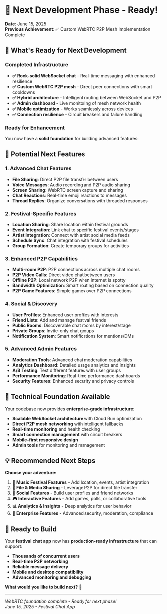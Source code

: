 # 🎯 Next Development Phase - Ready!

**Date**: June 15, 2025  
**Previous Achievement**: ✅ Custom WebRTC P2P Mesh Implementation Complete

## 🚀 **What's Ready for Next Development**

### **Completed Infrastructure**
- **✅ Rock-solid WebSocket chat** - Real-time messaging with enhanced resilience
- **✅ Custom WebRTC P2P mesh** - Direct peer connections with smart cooldowns  
- **✅ Hybrid architecture** - Intelligent routing between WebSocket and P2P
- **✅ Admin dashboard** - Live monitoring of mesh network health
- **✅ Mobile optimization** - Works seamlessly across devices
- **✅ Connection resilience** - Circuit breakers and failure handling

### **Ready for Enhancement**
You now have a **solid foundation** for building advanced features:

## 🎪 **Potential Next Features**

### **1. Advanced Chat Features**
- **File Sharing**: Direct P2P file transfer between users
- **Voice Messages**: Audio recording and P2P audio sharing
- **Screen Sharing**: WebRTC screen capture and sharing
- **Chat Reactions**: Real-time emoji reactions to messages
- **Thread Replies**: Organize conversations with threaded responses

### **2. Festival-Specific Features**  
- **Location Sharing**: Share location within festival grounds
- **Event Integration**: Link chat to specific festival events/stages
- **Artist Integration**: Connect with artist social media feeds
- **Schedule Sync**: Chat integration with festival schedules
- **Group Formation**: Create temporary groups for activities

### **3. Enhanced P2P Capabilities**
- **Multi-room P2P**: P2P connections across multiple chat rooms
- **P2P Video Calls**: Direct video chat between users
- **Offline P2P**: Local network P2P when internet is spotty
- **Bandwidth Optimization**: Smart routing based on connection quality
- **P2P Game Features**: Simple games over P2P connections

### **4. Social & Discovery**
- **User Profiles**: Enhanced user profiles with interests
- **Friend Lists**: Add and manage festival friends
- **Public Rooms**: Discoverable chat rooms by interest/stage
- **Private Groups**: Invite-only chat groups
- **Notification System**: Smart notifications for mentions/DMs

### **5. Advanced Admin Features**
- **Moderation Tools**: Advanced chat moderation capabilities
- **Analytics Dashboard**: Detailed usage analytics and insights
- **A/B Testing**: Test different features with user groups
- **Performance Monitoring**: Real-time performance dashboards
- **Security Features**: Enhanced security and privacy controls

## 🔧 **Technical Foundation Available**

Your codebase now provides **enterprise-grade infrastructure**:

- **Scalable WebSocket architecture** with Cloud Run optimization
- **Direct P2P mesh networking** with intelligent fallbacks  
- **Real-time monitoring** and health checking
- **Smart connection management** with circuit breakers
- **Mobile-first responsive design** 
- **Admin tools** for monitoring and management

## 💡 **Recommended Next Steps**

**Choose your adventure:**

1. **🎵 Music Festival Features** - Add location, events, artist integration
2. **📁 File & Media Sharing** - Leverage P2P for direct file transfer  
3. **👥 Social Features** - Build user profiles and friend networks
4. **🎮 Interactive Features** - Add games, polls, or collaborative tools
5. **📊 Analytics & Insights** - Deep analytics for user behavior
6. **🔐 Enterprise Features** - Advanced security, moderation, compliance

## 🎪 **Ready to Build**

Your **festival chat app** now has **production-ready infrastructure** that can support:
- **Thousands of concurrent users**
- **Real-time P2P networking** 
- **Reliable message delivery**
- **Mobile and desktop compatibility**
- **Advanced monitoring and debugging**

**What would you like to build next?** 🚀

---

*WebRTC foundation complete - Ready for next phase!*  
*June 15, 2025 - Festival Chat App*
